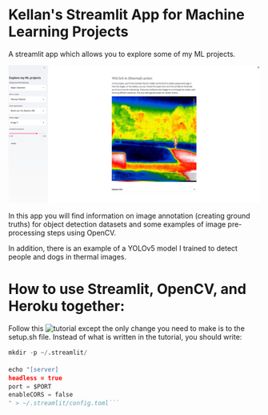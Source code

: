 # Kellan's Streamlit App for Machine Learning Projects
A streamlit app which allows you to explore some of my ML projects.

![Object Detection Page](/media/thermal_page.png)

In this app you will find information on image annotation (creating ground truths) for object detection datasets and some examples of image pre-processing steps using OpenCV.

In addition, there is an example of a YOLOv5 model I trained to detect people and dogs in thermal images.



# How to use Streamlit, OpenCV, and Heroku together:

Follow this ![tutorial](https://medium.com/analytics-vidhya/deploying-a-streamlit-and-opencv-based-web-application-to-heroku-456691d28c41) except the only change you need to make is to the setup.sh file. Instead of what is written in the tutorial, you should write:

```python
mkdir -p ~/.streamlit/

echo "[server]
headless = true
port = $PORT
enableCORS = false
" > ~/.streamlit/config.toml```
